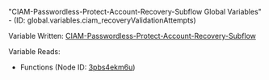 "CIAM-Passwordless-Protect-Account-Recovery-Subflow Global Variables" - (ID: global.variables.ciam_recoveryValidationAttempts)

Variable Written:
[CIAM-Passwordless-Protect-Account-Recovery-Subflow](../index.md#Variables)

Variable Reads:
* Functions (Node ID: [3pbs4ekm6u](../nodes/3pbs4ekm6u.md))
